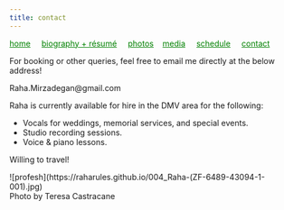 ```yaml
---
title: contact
---
```

<style>
a { color: green; } 
</style>
[home](https://raharules.github.io/)&nbsp;&nbsp;&nbsp;&nbsp; [biography + résumé](https://raharules.github.io/raharules.github.io/about.html)&nbsp;&nbsp;&nbsp;&nbsp; [photos](https://raharules.github.io/raharules.github.io/photos.html)&nbsp;&nbsp;&nbsp; [media](https://raharules.github.io/raharules.github.io/media.html)&nbsp;&nbsp;&nbsp;&nbsp; [schedule](https://raharules.github.io/raharules.github.io/schedule.html)&nbsp;&nbsp;&nbsp;&nbsp; [contact](https://raharules.github.io/raharules.github.io/contact.html)
<p style="text-align:justified">
For booking or other queries, feel free to email me directly at the below address!
</p>
Raha.Mirzadegan@gmail.com

Raha is currently available for hire in the DMV area for the following:

* Vocals for weddings, memorial services, and special events. <br />
* Studio recording sessions. <br />
* Voice & piano lessons. <br />


Willing to travel!
</p>
![profesh](https://raharules.github.io/004_Raha-(ZF-6489-43094-1-001).jpg) <br />
Photo by Teresa Castracane
